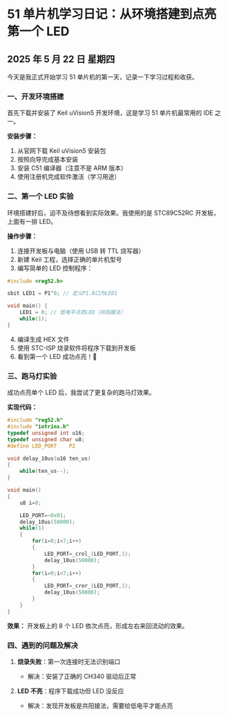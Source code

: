 # 51 单片机学习日记：从环境搭建到点亮第一个 LED

## 2025 年 5 月 22 日 星期四

今天是我正式开始学习 51 单片机的第一天，记录一下学习过程和收获。

### 一、开发环境搭建

首先下载并安装了 Keil uVision5 开发环境，这是学习 51 单片机最常用的 IDE 之一。

**安装步骤：**

1. 从官网下载 Keil uVision5 安装包
2. 按照向导完成基本安装
3. 安装 C51 编译器（注意不是 ARM 版本）
4. 使用注册机完成软件激活（学习用途）

### 二、第一个 LED 实验

环境搭建好后，迫不及待想看到实际效果。我使用的是 STC89C52RC 开发板，上面有一排 LED。

**操作步骤：**

1. 连接开发板与电脑（使用 USB 转 TTL 烧写器）
2. 新建 Keil 工程，选择正确的单片机型号
3. 编写简单的 LED 控制程序：

```c
#include <reg52.h>

sbit LED1 = P1^0; // 定义P1.0口为LED1

void main() {
    LED1 = 0; // 低电平点亮LED（共阳接法）
    while(1);
}
```

4. 编译生成 HEX 文件
5. 使用 STC-ISP 烧录软件将程序下载到开发板
6. 看到第一个 LED 成功点亮！🎉

### 三、跑马灯实验

成功点亮单个 LED 后，我尝试了更复杂的跑马灯效果。

**实现代码：**

```c
#include "reg52.h"
#include "intrins.h"
typedef unsigned int u16;
typedef unsigned char u8;
#define LED_PORT	P2

void delay_10us(u16 ten_us)
{
	while(ten_us--);
}

void main()
{
   	u8 i=0;

	LED_PORT=~0x01;
	delay_10us(50000);
	while(1)
	{
		for(i=0;i<7;i++)
		{
			LED_PORT=_crol_(LED_PORT,1);
			delay_10us(50000);
		}
		for(i=0;i<7;i++)
		{
			LED_PORT=_cror_(LED_PORT,1);
			delay_10us(50000);
		}
	}
}
```

**效果：** 开发板上的 8 个 LED 依次点亮，形成左右来回流动的效果。

### 四、遇到的问题及解决

1. **烧录失败**：第一次连接时无法识别端口

   - 解决：安装了正确的 CH340 驱动后正常

2. **LED 不亮**：程序下载成功但 LED 没反应
   - 解决：发现开发板是共阳接法，需要给低电平才能点亮
